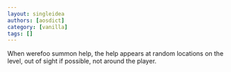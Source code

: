 ```yaml
---
layout: singleidea
authors: [aosdict]
category: [vanilla]
tags: []
---
```

When werefoo summon help, the help appears at random locations on the level, out of sight if possible, not around the player.

